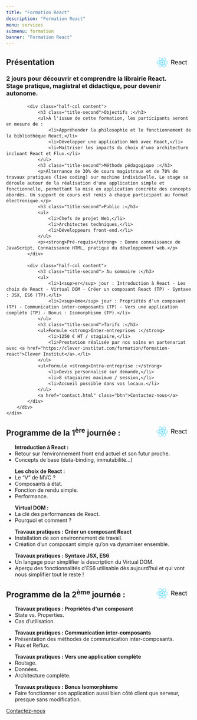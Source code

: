 ```yaml
---
title: "Formation React"
description: "Formation React"
menu: services
submenu: formation
banner: "Formation React"
---
```

<div class="section-title">
	<div class="wrap cf">
		<div class="inner">
			<h2>
				<img src="img/logo-react.png" alt="React" style="width:100px;float:right;">
				Présentation
			</h2>
		</div>
	</div>
</div>

<section class="section">
	<div class="wrap cf">
		<div class="inner half-cols">
			<h3 class="title-second">2 jours pour découvrir et comprendre la librairie React.<br>Stage pratique, magistral et didactique, pour devenir autonome.</h3>

			<div class="half-col content">
				<h3 class="title-second">Objectifs :</h3>
				<ul>À l'issue de cette formation, les participants seront en mesure de :
					<li>Appréhender la philosophie et le fonctionnement de la bibliothèque React,</li>
					<li>Développer une application Web avec React,</li>
					<li>Maîtriser les impacts du choix d'une architecture incluant React et Flux.</li>
				</ul>
				<h3 class="title-second">Méthode pédagogique :</h3>
				<p>Alternance de 30% de cours magistraux et de 70% de travaux pratiques (live coding) sur machine individuelle. Le stage se déroule autour de la réalisation d'une application simple et fonctionnelle, permettant la mise en application concrète des concepts abordés. Un support de cours est remis à chaque participant au format électronique.</p>
				<h3 class="title-second">Public :</h3>
				<ul>
					<li>Chefs de projet Web,</li>
					<li>Architectes techniques,</li>
					<li>Développeurs front-end.</li>
				</ul>
				<p><strong>Pré-requis</strong> : Bonne connaissance de JavaScript, Connaissance HTML, pratique du développement web.</p>
			</div>

			<div class="half-col content">
				<h3 class="title-second"> Au sommaire :</h3>
				<ul>
					<li>1<sup>er</sup> jour : Introduction à React - Les choix de React - Virtual DOM - Créer un composant React (TP) - Syntaxe : JSX, ES6 (TP).</li>
					<li>2<sup>ème</sup> jour : Propriétés d'un composant (TP) - Communication inter-composants (TP) - Vers une application complète (TP) - Bonus : Isomorphisme (TP).</li>
				</ul>
				<h3 class="title-second">Tarifs :</h3>
				<ul>Formule <strong>Inter-entreprises :</strong>
					<li>1250 € HT / stagiaire,</li>
					<li>Prestation réalisée par nos soins en partenariat avec <a href="https://clever-institut.com/formation/formation-react">Clever Institut</a>.</li>
				</ul>
				<ul>Formule <strong>Intra-entreprise :</strong>
					<li>Devis personnalisé sur demande,</li>
					<li>8 stagiaires maximum / session,</li>
					<li>Accueil possible dans vos locaux.</li>
				</ul>
				<a href="contact.html" class="btn">Contactez-nous</a>
			</div>
		</div>
	</div>
</section>

<div class="section-title">
	<div class="wrap cf">
		<div class="inner">
			<h2>
				<img src="img/logo-react.png" alt="React" style="width:100px;float:right;">
				Programme de la 1<sup>ère</sup> journée :
			</h2>
		</div>
	</div>
</div>
<section class="section">
	<div class="wrap cf">
		<div class="inner half-cols">
			<div class="half-col content">
				<ul><strong>Introduction à React :</strong>
					<li>Retour sur l’environnement front end actuel et son futur proche.</li>
					<li>Concepts de base (data-binding, immutabilité…)</li>
				</ul>
				<ul><strong>Les choix de React :</strong>
					<li>Le “V” de MVC ?</li>
					<li>Composants à état.</li>
					<li>Fonction de rendu simple.</li>
					<li>Performance.</li>
				</ul>
				<ul><strong>Virtual DOM :</strong>
					<li>La clé des performances de React.</li>
					<li>Pourquoi et comment ?</li>
					</ul>
			</div>
			<div class="half-col content">
				<ul><strong>Travaux pratiques : Créer un composant React</strong>
					<li>Installation de son environnement de travail.</li>
					<li>Création d’un composant simple qu’on va dynamiser ensemble.</li>
				</ul>
				<ul><strong>Travaux pratiques : Syntaxe JSX, ES6</strong>
					<li>Un langage pour simplifier la description du Virtual DOM.</li>
					<li>Aperçu des fonctionnalités d’ES6 utilisable dès aujourd’hui et qui vont nous simplifier tout le reste !</li>
				</ul>
			</div>
		</div>
	</div>
</section>

<div class="section-title">
	<div class="wrap cf">
		<div class="inner">
			<h2>
				<img src="img/logo-react.png" alt="React" style="width:100px;float:right;">
				Programme de la 2<sup>ème</sup> journée :
			</h2>
		</div>
	</div>
</div>
<section class="section">
	<div class="wrap cf">
		<div class="inner half-cols">
			<div class="half-col content">
				<ul><strong>Travaux pratiques : Propriétés d'un composant</strong>
					<li>State vs. Properties.</li>
					<li>Cas d’utilisation.</li>
				</ul>
				<ul><strong>Travaux pratiques : Communication inter-composants</strong>
					<li>Présentation des méthodes de communication inter-composants.</li>
					<li>Flux et Reflux.</li>
				</ul>
			</div>
			<div class="half-col content">
				<ul><strong>Travaux pratiques : Vers une application complète</strong>
					<li>Routage.</li>
					<li>Données.</li>
					<li>Architecture complète.</li>
				</ul>
				<ul><strong>Travaux pratiques : Bonus Isomorphisme</strong>
					<li>Faire fonctionner son application aussi bien côté client que serveur, presque sans modification.</li>
				</ul>
				<a href="contact.html" class="btn">Contactez-nous</a>
			</div>
		</div>
	</div>
</section>
